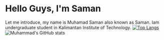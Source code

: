 # Hello Guys, I'm Saman

Let me introduce, my name is Muhamad Saman also known as Saman. Iam undergraduate student in Kalimantan Institute of Technology.
[![Top Langs](https://github-readme-stats.vercel.app/api/top-langs/?username=muhammad_saman77&layout=donut)](https://github.com/muhammad_saman77/github-readme-stats)
![Muhammad's GitHub stats](https://github-readme-stats.vercel.app/api?username=muhammadsaman77&show_icons=true&theme=tokyonight)

